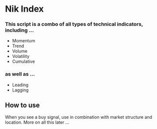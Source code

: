 # Nik Index
### This script is a combo of all types of technical indicators, including ...

- Momentum
- Trend
- Volume
- Volatility
- Cumulative

### as well as ...

- Leading
- Lagging

## How to use

When you see a buy signal, use in combination with market structure and location.
More on all this later ... 
